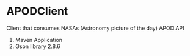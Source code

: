 # APODClient
Client that consumes NASAs (Astronomy picture of the day) APOD API
1. Maven Application
2. Gson library 2.8.6
